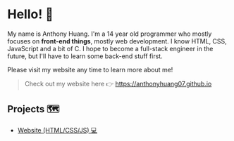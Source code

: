 # Hello! 👋

My name is Anthony Huang. I'm a 14 year old programmer who mostly focuses on **front-end things**, mostly web development. I know HTML, CSS, JavaScript and a bit of C. I hope to become a full-stack engineer in the future, but I'll have to learn some back-end stuff first. 

Please visit my website any time to learn more about me!

> Check out my website here 👉 https://anthonyhuang07.github.io

## Projects 🗺️
- [Website (HTML/CSS/JS) 💻](https://anthonyhuang07.github.io)
